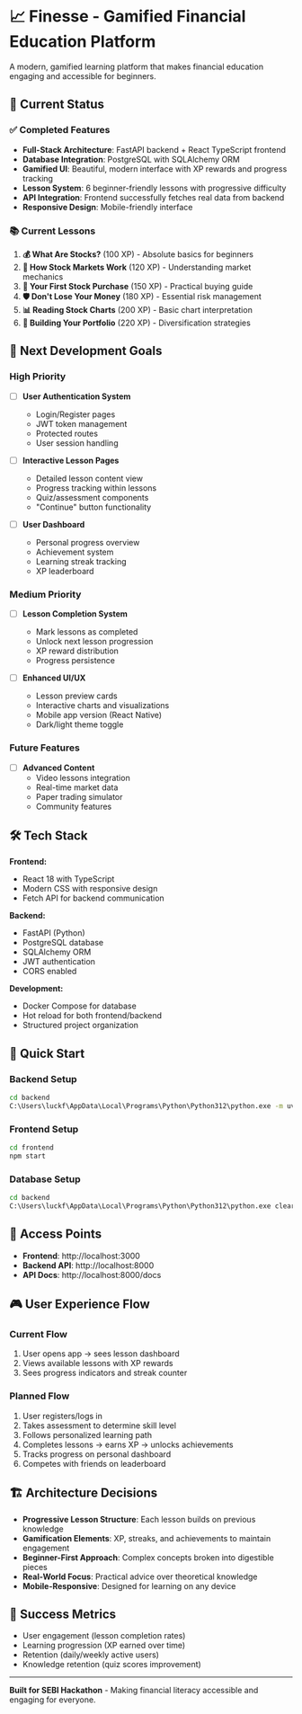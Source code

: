 # 📈 Finesse - Gamified Financial Education Platform

A modern, gamified learning platform that makes financial education engaging and accessible for beginners.

## 🚀 Current Status

### ✅ Completed Features
- **Full-Stack Architecture**: FastAPI backend + React TypeScript frontend
- **Database Integration**: PostgreSQL with SQLAlchemy ORM
- **Gamified UI**: Beautiful, modern interface with XP rewards and progress tracking
- **Lesson System**: 6 beginner-friendly lessons with progressive difficulty
- **API Integration**: Frontend successfully fetches real data from backend
- **Responsive Design**: Mobile-friendly interface

### 📚 Current Lessons
1. **💰 What Are Stocks?** (100 XP) - Absolute basics for beginners
2. **🏪 How Stock Markets Work** (120 XP) - Understanding market mechanics  
3. **📱 Your First Stock Purchase** (150 XP) - Practical buying guide
4. **🛡️ Don't Lose Your Money** (180 XP) - Essential risk management
5. **📊 Reading Stock Charts** (200 XP) - Basic chart interpretation
6. **🎯 Building Your Portfolio** (220 XP) - Diversification strategies

## 🎯 Next Development Goals

### High Priority
- [ ] **User Authentication System**
  - Login/Register pages
  - JWT token management
  - Protected routes
  - User session handling

- [ ] **Interactive Lesson Pages**
  - Detailed lesson content view
  - Progress tracking within lessons
  - Quiz/assessment components
  - "Continue" button functionality

- [ ] **User Dashboard**
  - Personal progress overview
  - Achievement system
  - Learning streak tracking
  - XP leaderboard

### Medium Priority
- [ ] **Lesson Completion System**
  - Mark lessons as completed
  - Unlock next lesson progression
  - XP reward distribution
  - Progress persistence

- [ ] **Enhanced UI/UX**
  - Lesson preview cards
  - Interactive charts and visualizations
  - Mobile app version (React Native)
  - Dark/light theme toggle

### Future Features
- [ ] **Advanced Content**
  - Video lessons integration
  - Real-time market data
  - Paper trading simulator
  - Community features

## 🛠️ Tech Stack

**Frontend:**
- React 18 with TypeScript
- Modern CSS with responsive design
- Fetch API for backend communication

**Backend:**
- FastAPI (Python)
- PostgreSQL database
- SQLAlchemy ORM
- JWT authentication
- CORS enabled

**Development:**
- Docker Compose for database
- Hot reload for both frontend/backend
- Structured project organization

## 🚀 Quick Start

### Backend Setup
```bash
cd backend
C:\Users\luckf\AppData\Local\Programs\Python\Python312\python.exe -m uvicorn app.main:app --reload --port 8000
```

### Frontend Setup
```bash
cd frontend
npm start
```

### Database Setup
```bash
cd backend
C:\Users\luckf\AppData\Local\Programs\Python\Python312\python.exe clear_and_reseed.py
```

## 📱 Access Points
- **Frontend**: http://localhost:3000
- **Backend API**: http://localhost:8000
- **API Docs**: http://localhost:8000/docs

## 🎮 User Experience Flow

### Current Flow
1. User opens app → sees lesson dashboard
2. Views available lessons with XP rewards
3. Sees progress indicators and streak counter

### Planned Flow
1. User registers/logs in
2. Takes assessment to determine skill level
3. Follows personalized learning path
4. Completes lessons → earns XP → unlocks achievements
5. Tracks progress on personal dashboard
6. Competes with friends on leaderboard

## 🏗️ Architecture Decisions

- **Progressive Lesson Structure**: Each lesson builds on previous knowledge
- **Gamification Elements**: XP, streaks, and achievements to maintain engagement
- **Beginner-First Approach**: Complex concepts broken into digestible pieces
- **Real-World Focus**: Practical advice over theoretical knowledge
- **Mobile-Responsive**: Designed for learning on any device

## 🎯 Success Metrics

- User engagement (lesson completion rates)
- Learning progression (XP earned over time)
- Retention (daily/weekly active users)
- Knowledge retention (quiz scores improvement)

---

**Built for SEBI Hackathon** - Making financial literacy accessible and engaging for everyone.
